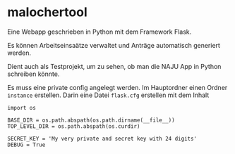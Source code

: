 # malochertool

Eine Webapp geschrieben in Python mit dem Framework Flask.

Es können Arbeitseinsaätze verwaltet und Anträge automatisch generiert werden.

Dient auch als Testprojekt, um zu sehen, ob man die NAJU App in Python schreiben könnte.

Es muss eine private config angelegt werden. Im Hauptordner einen Ordner `instance` erstellen.
Darin eine Datei `flask.cfg` erstellen mit dem Inhalt

    import os
    
    BASE_DIR = os.path.abspath(os.path.dirname(__file__))
    TOP_LEVEL_DIR = os.path.abspath(os.curdir)
    
    SECRET_KEY = 'My very private and secret key with 24 digits'
    DEBUG = True
